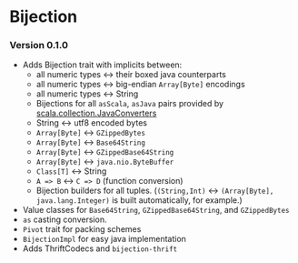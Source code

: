 # Bijection #

### Version 0.1.0 ###

* Adds Bijection trait with implicits between:
  * all numeric types <-> their boxed java counterparts
  * all numeric types <-> big-endian `Array[Byte]` encodings
  * all numeric types <-> String
  * Bijections for all `asScala`, `asJava` pairs provided by    [scala.collection.JavaConverters](http://www.scala-lang.org/api/current/scala/collection/JavaConverters$.html)
  * String <-> utf8 encoded bytes
  * `Array[Byte]` <-> `GZippedBytes`
  * `Array[Byte]` <-> `Base64String`
  * `Array[Byte]` <-> `GZippedBase64String`
  * `Array[Byte]` <-> `java.nio.ByteBuffer`
  * `Class[T]` <-> String
  * `A => B` <-> `C => D` (function conversion)
  * Bijection builders for all tuples. (`(String,Int)` <-> `(Array[Byte], java.lang.Integer)` is built automatically, for example.)
* Value classes for `Base64String`, `GZippedBase64String`, and `GZippedBytes`
* `as` casting conversion.
* `Pivot` trait for packing schemes
* `BijectionImpl` for easy java implementation
* Adds ThriftCodecs and `bijection-thrift`
